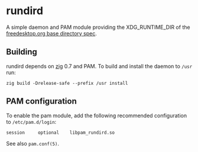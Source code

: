 # rundird

A simple daemon and PAM module providing the XDG_RUNTIME_DIR of the
[freedesktop.org base directory spec](https://specifications.freedesktop.org/basedir-spec/basedir-spec-latest.html).

## Building

rundird depends on [zig](https://ziglang.org) 0.7 and PAM. To build and install
the daemon to `/usr` run:

```
zig build -Drelease-safe --prefix /usr install
```

## PAM configuration

To enable the pam module, add the following recommended configuration to
`/etc/pam.d/login`:

```
session		optional	libpam_rundird.so
```

See also `pam.conf(5)`.
